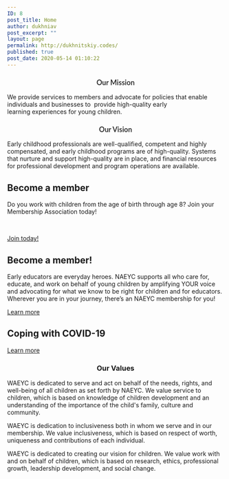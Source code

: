 ```yaml
---
ID: 8
post_title: Home
author: dukhniav
post_excerpt: ""
layout: page
permalink: http://dukhnitskiy.codes/
published: true
post_date: 2020-05-14 01:10:22
---
```

<h3 style="color: #333333; font-family: Lato, arial; text-align: center;">Our Mission</h3><p>We provide services to members and advocate for policies that enable individuals and businesses to  provide high-quality early learning experiences for young children.</p><h3 style="color: #333333; font-family: Lato, arial; text-align: center;">Our Vision</h3><p>Early childhood professionals are well-qualified, competent and highly compensated, and early childhood programs are of high-quality. Systems that nurture and support high-quality are in place, and financial resources for professional development and program operations are available.</p>		
        <h2>Become a member</h2><p><p>Do you work with children from the age of birth through age 8? Join your Membership Association today!</p> </p><a href="/about-us/membership/"  >Join today!</a>	
        <h2>Become a member!</h2><p><p>Early educators are everyday heroes. NAEYC supports all who care for, educate, and work on behalf of young children by amplifying YOUR voice and advocating for what we know to be right for children and for educators. Wherever you are in your journey, there’s an NAEYC membership for you!</p></p><a href="http://dukhnitskiy.codes/about-us/membership/"  >Learn more</a>	
			<h2>Coping with COVID-19</h2>		
		<a href="http://dukhnitskiy.codes/COVID-19/" data-text="">
				Learn more
		</a>
		<h3 style="text-align: center;">Our Values</h3><p>WAEYC is dedicated to serve and act on behalf of the needs, rights, and well-being of all children as set forth by NAEYC. We value service to children, which is based on knowledge of children development and an understanding of the importance of the child's family, culture and community.</p><p>WAEYC is dedication to inclusiveness both in whom we serve and in our membership. We value inclusiveness, which is based on respect of worth, uniqueness and contributions of each individual.</p><p>WAEYC is dedicated to creating our vision for children. We value work with and on behalf of children, which is based on research, ethics, professional growth, leadership development, and social change. </p>